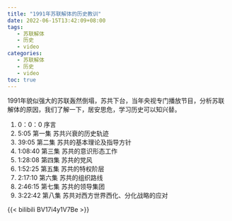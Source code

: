 ```yaml
---
title: "1991年苏联解体的历史教训"
date: 2022-06-15T13:42:09+08:00
tags:
   - 苏联解体 
   - 历史
   - video
categories:
   - 苏联解体 
   - 历史
   - video
toc: true
---
```


1991年貌似强大的苏联轰然倒塌，苏共下台，当年央视专门播放节目，分析苏联解体的原因，我们了解一下，居安思危，学习历史可以知兴替。

1. 0：0：0     序言
2. 5:05        第一集    苏共兴衰的历史轨迹
3. 39:05       第二集    苏共的基本理论及指导方针
4. 1:08:40     第三集    苏共的意识形态工作
5. 1:28:08     第四集    苏共的党风
6. 1:52:25     第五集    苏共的特权阶层
7. 2:17:10     第六集    苏共的组织路线
8. 2:46:15     第七集    苏共的领导集团
9. 3:22:42     第八集    苏共对西方世界西化、分化战略的应对

{{< bilibili BV17i4y1V7Be >}}

